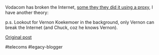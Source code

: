 <!--
date: '2008-07-01'
published: true
slug: 2008-07-what-was-vernon-doing-at-vodaworld
time_to_read: 5
title: What was Vernon doing at Vodaworld? Answer..Breaking the Internet!
-->

Vodacom has broken the Internet, [some they they did it using a proxy](http://mybroadband.co.za/news/Cellular/4308.html), I have another theory:  
  
  
  
p.s. Lookout for Vernon Koekemoer in the background, only Vernon can break the Internet (and Chuck, coz he knows Vernon).

[Original post](https://ysfk.blogspot.com/2008/07/what-was-vernon-doing-at-vodaworld.html)

#telecoms #legacy-blogger 